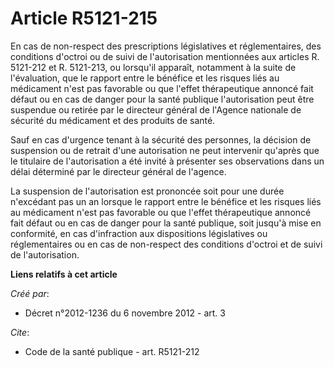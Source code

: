 # Article R5121-215

En cas de non-respect des prescriptions législatives et réglementaires, des conditions d'octroi ou de suivi de l'autorisation
mentionnées aux articles R. 5121-212 et R. 5121-213, ou lorsqu'il apparaît, notamment à la suite de l'évaluation, que le
rapport entre le bénéfice et les risques liés au médicament n'est pas favorable ou que l'effet thérapeutique annoncé fait
défaut ou en cas de danger pour la santé publique l'autorisation peut être suspendue ou retirée par le directeur général de
l'Agence nationale de sécurité du médicament et des produits de santé. 

Sauf en cas d'urgence tenant à la sécurité des personnes, la décision de suspension ou de retrait d'une autorisation ne peut
intervenir qu'après que le titulaire de l'autorisation a été invité à présenter ses observations dans un délai déterminé par
le directeur général de l'agence. 

La suspension de l'autorisation est prononcée soit pour une durée n'excédant pas un an lorsque le rapport entre le bénéfice
et les risques liés au médicament n'est pas favorable ou que l'effet thérapeutique annoncé fait défaut ou en cas de danger
pour la santé publique, soit jusqu'à mise en conformité, en cas d'infraction aux dispositions législatives ou réglementaires
ou en cas de non-respect des conditions d'octroi et de suivi de l'autorisation.

**Liens relatifs à cet article**

_Créé par_:

  - Décret n°2012-1236 du 6 novembre 2012 - art. 3

_Cite_:

  - Code de la santé publique - art. R5121-212
